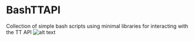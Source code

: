 # BashTTAPI
Collection of simple bash scripts using minimal libraries for interacting with the TT API
![alt text](http://simplyminecraft.co.uk/tt/bash_api_tt.PNG)
